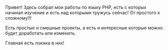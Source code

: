 Привет! 
Здесь собрал мои работы по языку PHP, есть с которых начинал изучение и есть над которыми тружусь сейчас!
От простого к сложному!!!

Есть простые и смешные проекты, а есть и интересные которые можно будет доработать или изменить. 

Главная есть локика в них!
